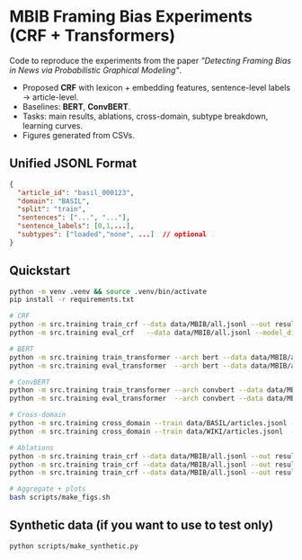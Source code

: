# MBIB Framing Bias Experiments (CRF + Transformers)

Code to reproduce the experiments from the paper *"Detecting Framing Bias in News via Probabilistic Graphical Modeling"*.

- Proposed **CRF** with lexicon + embedding features, sentence-level labels -> article-level.
- Baselines: **BERT**, **ConvBERT**.
- Tasks: main results, ablations, cross-domain, subtype breakdown, learning curves.
- Figures generated from CSVs.

## Unified JSONL Format
```json
{
  "article_id": "basil_000123",
  "domain": "BASIL",
  "split": "train",
  "sentences": ["...", "..."],
  "sentence_labels": [0,1,...],
  "subtypes": ["loaded","none", ...]  // optional
}
```

## Quickstart
```bash
python -m venv .venv && source .venv/bin/activate
pip install -r requirements.txt

# CRF
python -m src.training train_crf --data data/MBIB/all.jsonl --out results/crf
python -m src.training eval_crf   --data data/MBIB/all.jsonl --model_dir results/crf --out results/crf_eval

# BERT
python -m src.training train_transformer --arch bert --data data/MBIB/all.jsonl --out results/bert
python -m src.training eval_transformer  --arch bert --data data/MBIB/all.jsonl --model_dir results/bert --out results/bert_eval

# ConvBERT
python -m src.training train_transformer --arch convbert --data data/MBIB/all.jsonl --out results/convbert
python -m src.training eval_transformer  --arch convbert --data data/MBIB/all.jsonl --model_dir results/convbert --out results/convbert_eval

# Cross-domain
python -m src.training cross_domain --train data/BASIL/articles.jsonl --test data/WIKI/articles.jsonl --out results/cross --model crf
python -m src.training cross_domain --train data/WIKI/articles.jsonl  --test data/BASIL/articles.jsonl --out results/cross --model transformer --arch bert

# Ablations
python -m src.training train_crf --data data/MBIB/all.jsonl --out results/crf_no_trans --no_transitions
python -m src.training train_crf --data data/MBIB/all.jsonl --out results/crf_no_lex   --no_lexicons
python -m src.training train_crf --data data/MBIB/all.jsonl --out results/crf_no_emb   --no_embeddings

# Aggregate + plots
bash scripts/make_figs.sh
```

## Synthetic data (if you want to use to test only)
```bash
python scripts/make_synthetic.py
```
